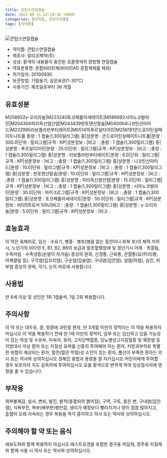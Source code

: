 ```yaml
---
title: 콘탑스연질캡슐
date: 2022-08-31 22:29:36 +0800
categories: [의약품, 일반의약품]
tags: [의약품]
---
```

![콘탑스연질캡슐](https://nedrug.mfds.go.kr/pbp/cmn/itemImageDownload/147426514911200067)

- 약이름: 콘탑스연질캡슐
- 제조사: 알리코제약(주)
- 성상: 황색의 내용물이 충진된 쵸콜렛색의 장방형 연질캡슐
- 약효분류명: 혼합비타민제(비타민AD 혼합제제를 제외)
- 허가일자: 20100930
- 보관방법: 기밀용기, 실온보관(1-30℃)
- 사용기간: 제조일로부터 36 개월
## 유효성분
M208932γ-오리자놀|M223240토코페롤아세테이트|M086692시아노코발라민|M204304피리독신염산염|M243439판토텐산칼슘|M040064니코틴산아미드|M222995리보플라빈부티레이트|M051415푸르설티아민|M256191콘드로이틴설페이트나트륨
총량 : 1 캡슐(1,300밀리그램) 중|성분명 : 콘드로이틴설페이트나트륨|분량 : 300.0|단위 : 밀리그램|규격 : KP|성분정보 : |비고 : ;총량 : 1 캡슐(1,300밀리그램) 중|성분명 : 푸르설티아민|분량 : 25.0|단위 : 밀리그램|규격 : KP|성분정보 : |비고 : ;총량 : 1 캡슐(1,300밀리그램) 중|성분명 : 리보플라빈부티레이트|분량 : 6.0|단위 : 밀리그램|규격 : KP|성분정보 : |비고 : ;총량 : 1 캡슐(1,300밀리그램) 중|성분명 : 니코틴산아미드|분량 : 10.0|단위 : 밀리그램|규격 : KP|성분정보 : |비고 : ;총량 : 1 캡슐(1,300밀리그램) 중|성분명 : 판토텐산칼슘|분량 : 10.0|단위 : 밀리그램|규격 : KP|성분정보 : |비고 : ;총량 : 1 캡슐(1,300밀리그램) 중|성분명 : 피리독신염산염|분량 : 15.0|단위 : 밀리그램|규격 : KP|성분정보 : |비고 : ;총량 : 1 캡슐(1,300밀리그램) 중|성분명 : 시아노코발라민|분량 : 30.0|단위 : 마이크로그램|규격 : KP|성분정보 : |비고 : ;총량 : 1 캡슐(1,300밀리그램) 중|성분명 : 토코페롤아세테이트|분량 : 50.0|단위 : 밀리그램|규격 : KP|성분정보 : 비타민E로서 50IU|비고 : ;총량 : 1 캡슐(1,300밀리그램) 중|성분명 : γ-오리자놀|분량 : 5.0|단위 : 밀리그램|규격 : KP|성분정보 : |비고 :
## 효능효과
이 약은 육체피로, 임신ㆍ수유기, 병중ㆍ병후(병을 앓는 동안이나 회복 후)의 체력 저하 시, 노년기의 비타민 E, B1, B2, B6의 보급과 말초혈행장애 및 갱년기시 어깨ㆍ목결림, 수족저림ㆍ수족냉증(손발이 차가움) 증상의 완화, 신경통, 근육통, 관절통(요(허리)통, 어깨결림 등), 구각염(입꼬리염), 구순염(입술염), 구내염(입안염), 설염(혀염), 습진, 피부염 증상의 완화, 각기, 눈의 피로에 사용합니다.
## 사용법
만 8세 이상 및 성인은 1회 1캡슐씩, 1일 2회 복용합니다.
## 주의사항
이 약 또는 대두유, 콩, 땅콩에 과민증 환자, 만 3개월 미만의 젖먹이는 이 약을 복용하지 마십시오.이 약을 복용하기 전에 만 1세 미만의 젖먹이, 임부 또는 임신하고 있을 가능성이 있는 여성 및 수유부, 미숙아, 유아, 고지단백혈증, 당뇨병성고지질혈증 및 췌장염 등 지방대사 이상 환자 또는 지질성 유제를 신중히 투여해야 하는 환자, 지방과부하로 특별한 위험이 예상되는 환자, 혈전(혈관 막힘)성 소인이 있는 환자, 폴산이 부족한 환자는 의사 또는 약사와 상의하십시오.정해진 용법과 용량을 잘 지키십시오.어린이에게 투여할 경우 보호자의 지도 감독하에 투여하십시오.요를 황색으로 변하게 하여 임상검사치에 영향을 줄 수 있습니다.
## 부작용
위부불쾌감, 설사, 변비, 발진, 발적(충혈되어 붉어짐), 구역, 구토, 묽은 변, 구내염(입안염), 식욕부진, 복부(배부분)팽만감, 생리가 예정보다 빨라지거나 양이 점점 많아지고, 출혈이 오래 지속되는 경우 복용을 즉각 중지하고 의사 또는 약사와 상의하십시오.
## 주의해야 할 약 또는 음식
레보도파와 함께 복용하지 마십시오.에스트로겐을 포함한 경구용 피임제, 정주용 지질제와 함께 사용 시 의사 또는 약사와 상의하십시오.

